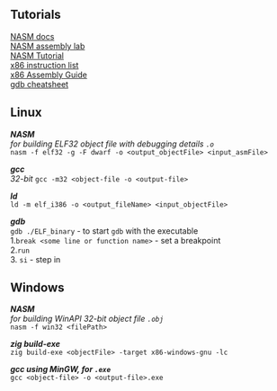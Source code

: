 ## Tutorials
[NASM docs](https://www.nasm.us/xdoc/2.16.03/html/nasmdoc0.html) \
[NASM assembly lab](https://labs.bilimedtech.com/nasm/index.html) \
[NASM Tutorial](https://cratecode.com/info/nasm-tutorial) \
[x86 instruction list](https://en.wikipedia.org/wiki/X86_instruction_listings) \
[x86 Assembly Guide](https://www.cs.virginia.edu/~evans/cs216/guides/x86.html) \
[gdb cheatsheet](https://gabriellesc.github.io/teaching/resources/GDB-cheat-sheet.pdf)


## Linux
_**NASM**_ \
_for building ELF32 object file with debugging details `.o`_ \
`nasm -f elf32 -g -F dwarf -o <output_objectFile> <input_asmFile>`

_**gcc**_ \
_32-bit_
`gcc -m32 <object-file -o <output-file>`

_**ld**_ \
`ld -m elf_i386 -o <output_fileName> <input_objectFile>`

_**gdb**_ \
`gdb ./ELF_binary` - to start `gdb` with the executable \
    1.`break <some line or function name>` - set a breakpoint \
    2.`run` \
    3. `si` - step in


## Windows
_**NASM**_ \
_for building WinAPI 32-bit object file `.obj`_ \
`nasm -f win32 <filePath>`

_**zig build-exe**_ \
`zig build-exe <objectFile> -target x86-windows-gnu -lc`

_**gcc using MinGW, for `.exe`**_ \
`gcc <object-file> -o <output-file>.exe`





